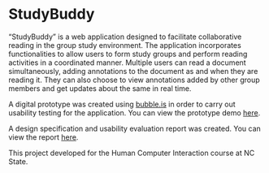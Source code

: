 # StudyBuddy

“StudyBuddy” is a web application designed to facilitate collaborative reading in the group
study environment. The application incorporates functionalities to allow users to form study
groups and perform reading activities in a coordinated manner. Multiple users can read a
document simultaneously, adding annotations to the document as and when they are
reading it. They can also choose to view annotations added by other group members and
get updates about the same in real time.

A digital prototype was created using [bubble.is](https://bubble.is/) in order to carry out usability testing for the application. You can view the prototype demo [here](https://youtu.be/JLy0BOBPbq0).

A design specification and usability evaluation report was created. You can view the report [here]().

This project developed for the Human Computer Interaction course at NC State.
